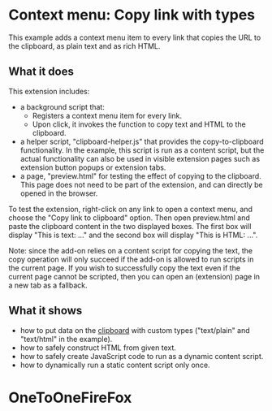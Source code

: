 # Context menu: Copy link with types

This example adds a context menu item to every link that copies the URL to the
clipboard, as plain text and as rich HTML.

## What it does

This extension includes:

* a background script that:
  - Registers a context menu item for every link.
  - Upon click, it invokes the function to copy text and HTML to the clipboard.
* a helper script, "clipboard-helper.js" that provides the copy-to-clipboard functionality.
  In the example, this script is run as a content script, but the actual functionality can also
  be used in visible extension pages such as extension button popups or extension tabs.
* a page, "preview.html" for testing the effect of copying to the clipboard.
  This page does not need to be part of the extension, and can directly be opened in the browser.

To test the extension, right-click on any link to open a context menu, and choose the
"Copy link to clipboard" option. Then open preview.html and paste the clipboard content
in the two displayed boxes. The first box will display "This is text: ..." and the second
box will display "This is HTML: ...".

Note: since the add-on relies on a content script for copying the text, the copy operation
will only succeed if the add-on is allowed to run scripts in the current page.
If you wish to successfully copy the text even if the current page cannot be scripted, then
you can open an (extension) page in a new tab as a fallback.

## What it shows

* how to put data on the [clipboard](https://developer.mozilla.org/en-US/Add-ons/WebExtensions/Interact_with_the_clipboard)
  with custom types ("text/plain" and "text/html" in the example).
* how to safely construct HTML from given text.
* how to safely create JavaScript code to run as a dynamic content script.
* how to dynamically run a static content script only once.
# OneToOneFireFox
